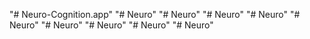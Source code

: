 "# Neuro-Cognition.app" 
"# Neuro" 
"# Neuro" 
"# Neuro" 
"# Neuro" 
"# Neuro" 
"# Neuro" 
"# Neuro" 
"# Neuro" 
"# Neuro" 
